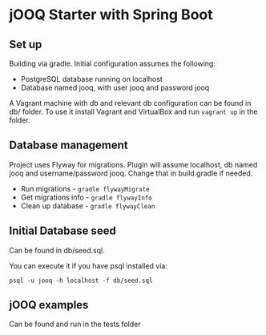 # jOOQ Starter with Spring Boot

## Set up

Building via gradle. Initial configuration assumes the following:
- PostgreSQL database running on localhost
- Database named jooq, with user jooq and password jooq

A Vagrant machine with db and relevant db configuration can be found in db/ folder.
To use it install Vagrant and VirtualBox and run `vagrant up` in the folder.

## Database management

Project uses Flyway for migrations. Plugin will assume localhost, db named jooq and username/password jooq. Change that in build.gradle if needed.

- Run migrations - `gradle flywayMigrate`
- Get migrations info - `gradle flywayInfo`
- Clean up database - `gradle flywayClean`

## Initial Database seed

Can be found in db/seed.sql.

You can execute it if you have psql installed via:
```
psql -u jooq -h localhost -f db/seed.sql
```

## jOOQ examples 

Can be found and run in the tests folder